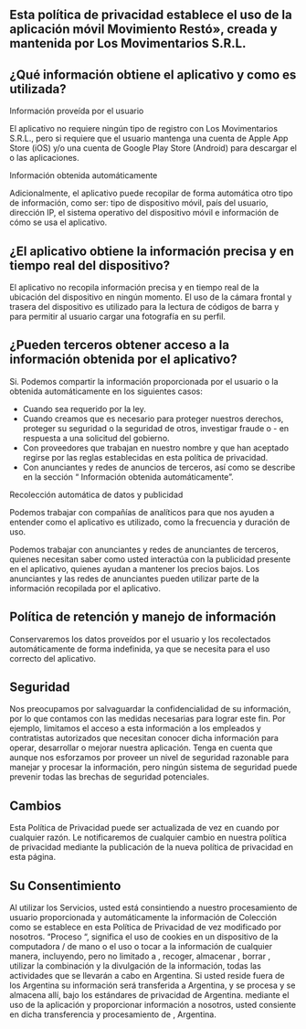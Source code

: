 

## Esta política de privacidad establece el uso de la aplicación móvil Movimiento Restó», creada y mantenida por Los Movimentarios S.R.L.

 

## ¿Qué información obtiene el aplicativo y como es utilizada?

Información proveída por el usuario

El aplicativo no requiere ningún tipo de registro con Los Movimentarios S.R.L., pero si requiere que el usuario mantenga una cuenta de Apple App Store (iOS) y/o una cuenta de Google Play Store (Android) para descargar el o las aplicaciones.

 

Información obtenida automáticamente

Adicionalmente, el aplicativo puede recopilar de forma automática otro tipo de información, como ser: tipo de dispositivo móvil, país del usuario, dirección IP, el sistema operativo del dispositivo móvil e información de cómo se usa el aplicativo.

 

## ¿El aplicativo obtiene la información precisa y en tiempo real del dispositivo?

El aplicativo no recopila información precisa y en tiempo real de la ubicación del dispositivo en ningún momento. El uso de la cámara frontal y trasera del dispositivo es utilizado para la lectura de códigos de barra y para permitir al usuario cargar una fotografía en su perfil.

 

## ¿Pueden terceros obtener acceso a la información obtenida por el aplicativo?

Si.  Podemos compartir la información proporcionada por el usuario o la obtenida automáticamente en los siguientes casos:

- Cuando sea requerido por la ley.
- Cuando creamos que es necesario para proteger nuestros derechos, proteger su seguridad o la seguridad de otros, investigar fraude o - en respuesta a una solicitud del gobierno.
- Con proveedores que trabajan en nuestro nombre y que han aceptado regirse por las reglas establecidas en esta política de privacidad.
- Con anunciantes y redes de anuncios de terceros, así como se describe en la sección “ Información obtenida automáticamente”.

 

Recolección automática de datos y publicidad

Podemos trabajar con compañías de analíticos para que nos ayuden a entender como el aplicativo es utilizado, como la frecuencia y duración de uso.

Podemos trabajar con anunciantes y redes de anunciantes de terceros, quienes necesitan saber como usted interactúa con la publicidad presente en el aplicativo, quienes ayudan a mantener los precios bajos.  Los anunciantes y las redes de anunciantes pueden utilizar parte de la información recopilada por el aplicativo.

 

## Política de retención y manejo de información

Conservaremos los datos proveídos por el usuario y los recolectados automáticamente de forma indefinida, ya que se necesita para el uso correcto del aplicativo.

 

## Seguridad

Nos preocupamos por  salvaguardar la confidencialidad de su información, por lo que contamos con las medidas necesarias para lograr este fin.  Por ejemplo, limitamos el acceso a esta información a los empleados y contratistas autorizados que necesitan conocer dicha información para operar, desarrollar o mejorar nuestra aplicación. Tenga en cuenta que aunque nos esforzamos por proveer un nivel de seguridad razonable para manejar y procesar la información, pero ningún sistema de seguridad puede prevenir todas las brechas de seguridad potenciales.

 

## Cambios

Esta Política de Privacidad puede ser actualizada de vez en cuando por cualquier razón. Le notificaremos de cualquier cambio en nuestra política de privacidad mediante la publicación de la nueva política de privacidad en esta página.

 

## Su Consentimiento

Al utilizar los Servicios, usted está consintiendo a nuestro procesamiento de usuario proporcionada y automáticamente la información de Colección como se establece en esta Política de Privacidad de vez modificado por nosotros. “Proceso “, significa el uso de cookies en un dispositivo de la computadora / de mano o el uso o tocar a la información de cualquier manera, incluyendo, pero no limitado a , recoger, almacenar , borrar , utilizar la combinación y la divulgación de la información, todas las actividades que se llevarán a cabo en Argentina. Si usted reside fuera de los Argentina su información será transferida a Argentina, y se procesa y se almacena allí, bajo los estándares de privacidad de Argentina. mediante el uso de la aplicación y proporcionar información a nosotros, usted consiente en dicha transferencia y procesamiento de , Argentina.
